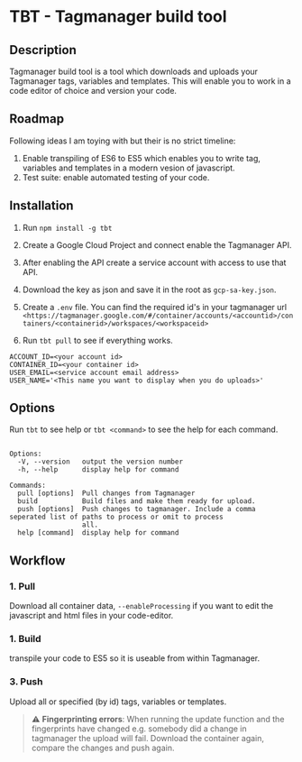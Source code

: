 # TBT - Tagmanager build tool

## Description

Tagmanager build tool is a tool which downloads and uploads your Tagmanager tags, variables and templates.
This will enable you to work in a code editor of choice and version your code.

## Roadmap

Following ideas I am toying with but their is no strict timeline:

1. Enable transpiling of ES6 to ES5 which enables you to write tag, variables and templates in a modern vesion of javascript.
1. Test suite: enable automated testing of your code.

## Installation

1. Run `npm install -g tbt`
1. Create a Google Cloud Project and connect enable the Tagmanager API.
1. After enabling the API create a service account with access to use that API.
1. Download the key as json and save it in the root as `gcp-sa-key.json`.

1. Create a `.env` file. You can find the required id's in your tagmanager url
`<https://tagmanager.google.com/#/container/accounts/<accountid>/containers/<containerid>/workspaces/<workspaceid>`
1. Run `tbt pull` to see if everything works.

``` .env
ACCOUNT_ID=<your account id>
CONTAINER_ID=<your container id>
USER_EMAIL=<service account email address>
USER_NAME='<This name you want to display when you do uploads>'
```

## Options

Run `tbt` to see help or `tbt <command>` to see the help for each command.

```

Options:
  -V, --version   output the version number
  -h, --help      display help for command

Commands:
  pull [options]  Pull changes from Tagmanager
  build           Build files and make them ready for upload.
  push [options]  Push changes to tagmanager. Include a comma seperated list of paths to process or omit to process
                  all.
  help [command]  display help for command
```

## Workflow

### 1. Pull

Download all container data, `--enableProcessing` if you want to edit the javascript and html files in your code-editor.

### 1. Build

<Not yet implemented> transpile your code to ES5 so it is useable from within Tagmanager.

### 3. Push

Upload all or specified (by id) tags, variables or templates.

> :warning: **Fingerprinting errors**: When running the update function and the fingerprints have changed e.g. somebody did a change in tagmanager the upload will fail. Download the container again, compare the changes and push again.
